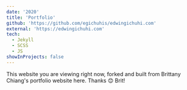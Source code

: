 ```yaml
---
date: '2020'
title: 'Portfolio'
github: 'https://github.com/egichuhis/edwingichuhi.com'
external: 'https://edwingichuhi.com'
tech:
  - Jekyll
  - SCSS
  - JS
showInProjects: false
---
```


This website you are viewing right now, forked and built from Brittany Chiang's portfolio website here.
Thanks 😊 Brit!
